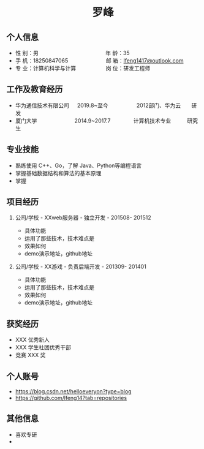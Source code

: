  <center>
     <h1>罗峰</h1>
 </center>

## 个人信息

* 性 别：男&emsp;&emsp;&emsp;&emsp;&emsp;&emsp;&emsp;&emsp;&emsp;&emsp;&emsp;&emsp;&ensp;年 龄：35
* 手 机：18250847065 &emsp;&emsp;&emsp;&emsp;&emsp;&emsp;&ensp;  邮 箱：lfeng1417@outlook.com
* 专 业：计算机科学与计算 &emsp;&emsp;&emsp;&emsp;&emsp; 岗 位：研发工程师

## 工作及教育经历

* 华为通信技术有限公司&emsp;&ensp;2019.8~至今&emsp;&emsp;&emsp;&emsp;&emsp; 2012部门、华为云&emsp;&emsp;研发
* 厦门大学&emsp;&emsp;&emsp;&emsp;&emsp;&emsp;&emsp;2014.9~2017.7&emsp;&emsp;&emsp;&emsp; 计算机技术专业&emsp;&emsp;&emsp;研究生

## 专业技能

* 熟练使用 C++、Go，了解 Java、Python等编程语言
* 掌握基础数据结构和算法的基本原理
* 掌握

## 项目经历

1. 公司/学校 - XXweb服务器 - 独立开发 - 201508- 201512
   
   * 具体功能
   * 运用了那些技术，技术难点是
   * 效果如何
   * demo演示地址，github地址
2. 公司/学校 - XX游戏 - 负责后端开发 - 201309- 201401
   
   * 具体功能
   * 运用了那些技术，技术难点是
   * 效果如何
   * demo演示地址，github地址

## 获奖经历

* XXX 优秀新人
* XXX 学生社团优秀干部
* 竞赛 XXX 奖

## 个人账号

* https://blog.csdn.net/helloeveryon?type=blog
* https://github.com/lfeng14?tab=repositories

## 其他信息

* 喜欢专研
* 
